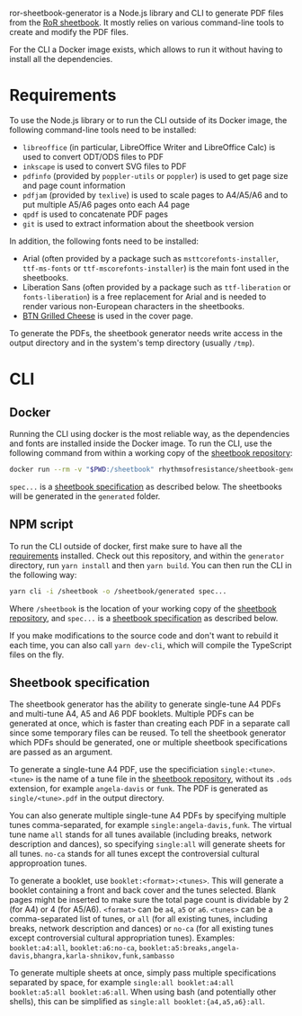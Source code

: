 ror-sheetbook-generator is a Node.js library and CLI to generate PDF files from the [RoR sheetbook](https://github.com/rhythms-of-resistance/sheetbook). It mostly relies on various command-line tools to create and modify the PDF files.

For the CLI a Docker image exists, which allows to run it without having to install all the dependencies.

# Requirements

To use the Node.js library or to run the CLI outside of its Docker image, the following command-line tools need to be installed:
* `libreoffice` (in particular, LibreOffice Writer and LibreOffice Calc) is used to convert ODT/ODS files to PDF
* `inkscape` is used to convert SVG files to PDF
* `pdfinfo` (provided by `poppler-utils` or `poppler`) is used to get page size and page count information
* `pdfjam` (provided by `texlive`) is used to scale pages to A4/A5/A6 and to put multiple A5/A6 pages onto each A4 page
* `qpdf` is used to concatenate PDF pages
* `git` is used to extract information about the sheetbook version

In addition, the following fonts need to be installed:
* Arial (often provided by a package such as `msttcorefonts-installer`, `ttf-ms-fonts` or `ttf-mscorefonts-installer`) is the main font used in the sheetbooks.
* Liberation Sans (often provided by a package such as `ttf-liberation` or `fonts-liberation`) is a free replacement for Arial and is needed to render various non-European characters in the sheetbooks.
* [BTN Grilled Cheese](../BTNGrilledCheese.zip) is used in the cover page.

To generate the PDFs, the sheetbook generator needs write access in the output directory and in the system's temp directory (usually `/tmp`).

# CLI

## Docker

Running the CLI using docker is the most reliable way, as the dependencies and fonts are installed inside the Docker image. To run the CLI, use the following command from within a working copy of the [sheetbook repository](https://github.com/rhythms-of-resistance/sheetbook):

```bash
docker run --rm -v "$PWD:/sheetbook" rhythmsofresistance/sheetbook-generator spec...
```

`spec...` is a [sheetbook specification](#sheetbook-specification) as described below. The sheetbooks will be generated in the `generated` folder.

## NPM script

To run the CLI outside of docker, first make sure to have all the [requirements](#requirements) installed. Check out this repository, and within the `generator` directory, run `yarn install` and then `yarn build`. You can then run the CLI in the following way:
```bash
yarn cli -i /sheetbook -o /sheetbook/generated spec...
```

Where `/sheetbook` is the location of your working copy of the [sheetbook repository](https://github.com/rhythms-of-resistance/sheetbook), and `spec...` is a [sheetbook specification](#sheetbook-specification) as described below.

If you make modifications to the source code and don't want to rebuild it each time, you can also call `yarn dev-cli`, which will compile the TypeScript files on the fly.

## Sheetbook specification

The sheetbook generator has the ability to generate single-tune A4 PDFs and multi-tune A4, A5 and A6 PDF booklets. Multiple PDFs can be generated at once, which is faster than creating each PDF in a separate call since some temporary files can be reused. To tell the sheetbook generator which PDFs should be generated, one or multiple sheetbook specifications are passed as an argument.

To generate a single-tune A4 PDF, use the specificiation `single:<tune>`. `<tune>` is the name of a tune file in the [sheetbook repository](https://github.com/rhythms-of-resistance/sheetbook), without its `.ods` extension, for example `angela-davis` or `funk`. The PDF is generated as `single/<tune>.pdf` in the output directory.

You can also generate multiple single-tune A4 PDFs by specifying multiple tunes comma-separated, for example `single:angela-davis,funk`. The virtual tune name `all` stands for all tunes available (including breaks, network description and dances), so specifying `single:all` will generate sheets for all tunes. `no-ca` stands for all tunes except the controversial cultural approproation tunes.

To generate a booklet, use `booklet:<format>:<tunes>`. This will generate a booklet containing a front and back cover and the tunes selected. Blank pages might be inserted to make sure the total page count is dividable by 2 (for A4) or 4 (for A5/A6). `<format>` can be `a4`, `a5` or `a6`. `<tunes>` can be a comma-separated list of tunes, or `all` (for all existing tunes, including breaks, network description and dances) or `no-ca` (for all existing tunes except controversial cultural appropriation tunes). Examples: `booklet:a4:all`, `booklet:a6:no-ca`, `booklet:a5:breaks,angela-davis,bhangra,karla-shnikov,funk,sambasso`

To generate multiple sheets at once, simply pass multiple specifications separated by space, for example `single:all booklet:a4:all booklet:a5:all booklet:a6:all`. When using bash (and potentially other shells), this can be simplified as `single:all booklet:{a4,a5,a6}:all`.